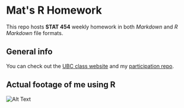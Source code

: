 # Mat's R Homework 

<!---
READ THIS HIDDEN COMMENT!!!
Added the in-class participation files (Class Excercise #3) to this repo by mistake. But then I found a way to delete them. But left this comment here as a testimony of what happened.
-->

This repo hosts **STAT 454** weekly homework in both *Markdown* and *R Markdown* file formats.

## General info

You can check out the [UBC class website](http://stat545.com/) and my [participation repo](https://github.com/dirediredocks/STAT454_Participation).

## Actual footage of me using R

![Alt Text](https://media.giphy.com/media/T9BcT1EIdMlGM/giphy.gif)


